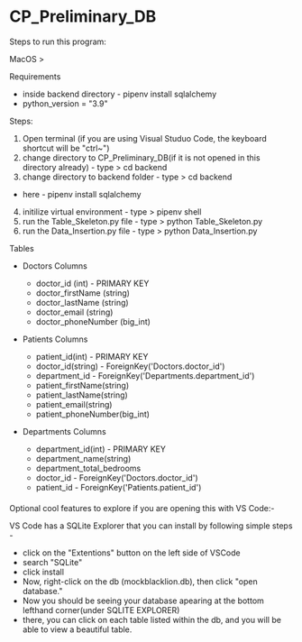 # CP_Preliminary_DB

Steps to run this program:

MacOS >

Requirements

- inside backend directory - pipenv install sqlalchemy
- python_version = "3.9"

Steps:

1.  Open terminal (if you are using Visual Studuo Code, the keyboard shortcut will be "ctrl~")
2.  change directory to CP_Preliminary_DB(if it is not opened in this directory already) - type > cd backend
3.  change directory to backend folder - type > cd backend

- here - pipenv install sqlalchemy

4.  initilize virtual environment - type > pipenv shell
5.  run the Table_Skeleton.py file - type > python Table_Skeleton.py
6.  run the Data_Insertion.py file - type > python Data_Insertion.py

Tables

- Doctors
  Columns

  - doctor_id (int) - PRIMARY KEY
  - doctor_firstName (string)
  - doctor_lastName (string)
  - doctor_email (string)
  - doctor_phoneNumber (big_int)

- Patients
  Columns

  - patient_id(int) - PRIMARY KEY
  - doctor_id(string) - ForeignKey('Doctors.doctor_id')
  - department_id - ForeignKey('Departments.department_id')
  - patient_firstName(string)
  - patient_lastName(string)
  - patient_email(string)
  - patient_phoneNumber(big_int)

- Departments
  Columns

  - department_id(int) - PRIMARY KEY
  - department_name(string)
  - department_total_bedrooms
  - doctor_id - ForeignKey('Doctors.doctor_id')
  - patient_id - ForeignKey('Patients.patient_id')

####

Optional cool features to explore if you are opening this with VS Code:-

VS Code has a SQLite Explorer that you can install by following simple steps -

- click on the "Extentions" button on the left side of VSCode
- search "SQLite"
- click install
- Now, right-click on the db (mockblacklion.db), then click "open database."
- Now you should be seeing your database apearing at the bottom lefthand corner(under SQLITE EXPLORER)
- there, you can click on each table listed within the db, and you will be able to view a beautiful table.
